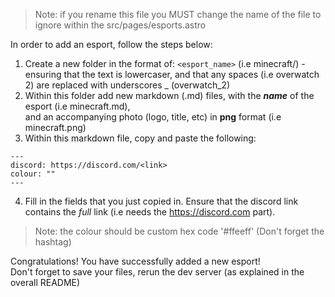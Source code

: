 > Note: if you rename this file you MUST change the name of the file to ignore within the src/pages/esports.astro

In order to add an esport, follow the steps below:

1. Create a new folder in the format of: `<esport_name>` (i.e minecraft/) - ensuring that the text is lowercaser, and that any spaces (i.e overwatch 2) are replaced with underscores _ (overwatch_2)
2. Within this folder add new markdown (.md) files, with the __*name*__ of the esport (i.e minecraft.md),<br/> 
and an accompanying photo (logo, title, etc) in __png__ format (i.e minecraft.png)
3. Within this markdown file, copy and paste the following:
```
---
discord: https://discord.com/<link>
colour: ""
---
```
4. Fill in the fields that you just copied in. Ensure that the discord link contains the *full* link (i.e needs the https://discord.com part).
> Note: the colour should be custom hex code '#ffeeff' (Don't forget the hashtag)

Congratulations! You have successfully added a new esport!<br/>
Don't forget to save your files, rerun the dev server (as explained in the overall README)
